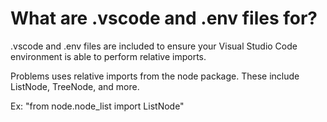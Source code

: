 # What are .vscode and .env files for?
.vscode and .env files are included to ensure your Visual Studio Code environment is able to perform relative imports.

Problems uses relative imports from the node package. These include ListNode, TreeNode, and more.

Ex: "from node.node_list import ListNode"